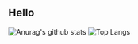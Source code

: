 ## Hello

![Anurag's github stats](https://github-readme-stats.vercel.app/api?username=Howie0715&layout=compact&theme=vue) ![Top Langs](https://github-readme-stats.vercel.app/api/top-langs/?username=howie0715&layout=compact&theme=vue)

